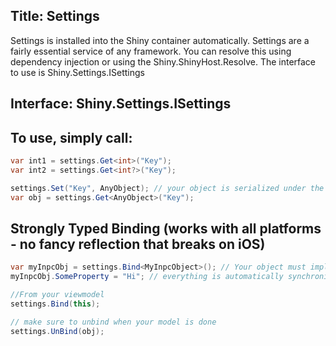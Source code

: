 ﻿Title: Settings
---

Settings is installed into the Shiny container automatically.  Settings are a fairly essential service of any framework.  You can resolve this using dependency injection or using the Shiny.ShinyHost.Resolve.  The interface to use is Shiny.Settings.ISettings

## Interface: Shiny.Settings.ISettings

## To use, simply call:

```csharp
var int1 = settings.Get<int>("Key");
var int2 = settings.Get<int?>("Key");

settings.Set("Key", AnyObject); // your object is serialized under the hood
var obj = settings.Get<AnyObject>("Key");
```

## Strongly Typed Binding (works with all platforms - no fancy reflection that breaks on iOS)

```csharp
var myInpcObj = settings.Bind<MyInpcObject>(); // Your object must implement INotifyPropertyChanged
myInpcObj.SomeProperty = "Hi"; // everything is automatically synchronized to settings right here

//From your viewmodel
settings.Bind(this);

// make sure to unbind when your model is done
settings.UnBind(obj);
```